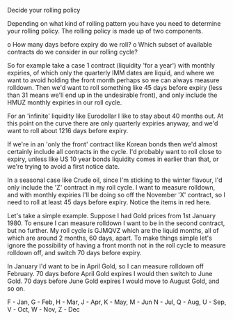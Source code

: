 Decide your rolling policy

Depending on what kind of rolling pattern you have you need to
determine your rolling policy. The rolling policy is made up of two
components.

o How many days before expiry do we roll?
o Which subset of available contracts do we consider in our rolling cycle?

So for example take a case 1 contract (liquidity 'for a year') with
monthly expiries, of which only the quarterly IMM dates are liquid,
and where we want to avoid holding the front month perhaps so we can
always measure rolldown. Then we'd want to roll something like 45 days
before expiry (less than 31 means we'll end up in the undesirable
front), and only include the HMUZ monthly expiries in our roll cycle.

For an 'infinite' liquidity like Eurodollar I like to stay about 40
months out. At this point on the curve there are only quarterly
expiries anyway, and we'd want to roll about 1216 days before expiry.

If we're in an 'only the front' contract like Korean bonds then we'd
almost certainly include all contracts in the cycle. I'd probably want
to roll close to expiry, unless like US 10 year bonds liquidity comes
in earlier than that, or we're trying to avoid a first notice date.

In a seasonal case like Crude oil, since I'm sticking to the winter
flavour, I'd only include the 'Z' contract in my roll cycle. I want to
measure rolldown, and with monthly expiries I'll be doing so off the
November 'X' contract, so I need to roll at least 45 days before
expiry. Notice the items in red here.

Let's take a simple example. Suppose I had Gold prices from 1st
January 1980. To ensure I can measure rolldown I want to be in the
second contract, but no further. My roll cycle is GJMQVZ which are the
liquid months, all of which are around 2 months, 60 days, apart. To
make things simple let's ignore the possibility of having a front
month not in the roll cycle to measure rolldown off, and switch 70
days before expiry.

In January I'd want to be in April Gold, so I can measure rolldown off
February. 70 days before April Gold expires I would then switch to
June Gold. 70 days before June Gold expires I would move to August
Gold, and so on.

F - Jan, G - Feb, H - Mar, J - Apr, K - May, M - Jun
N - Jul, Q - Aug, U - Sep, V - Oct, W - Nov, Z - Dec
